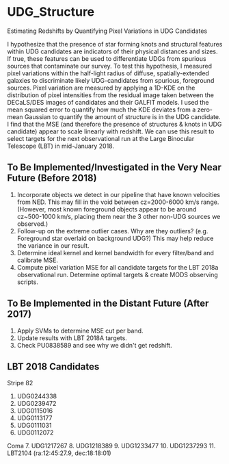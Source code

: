 # UDG_Structure
Estimating Redshifts by Quantifying Pixel Variations in UDG Candidates

I hypothesize that the presence of star forming knots and structural features within UDG candidates are indicators of their physical distances and sizes. If true, these features can be used to differentiate UDGs from spurious sources that contaminate our survey. To test this hypothesis, I measured pixel variations within the half-light radius of diffuse, spatially-extended galaxies to discriminate likely UDG-candidates from spurious, foreground sources. Pixel variation are measured by applying a 1D-KDE on the distribution of pixel intensities from the residual image taken between the DECaLS/DES images of candidates and their GALFIT models. I used the mean squared error to quantify how much the KDE deviates from a zero-mean Gaussian to quantify the amount of structure is in the UDG candidate. I find that the MSE (and therefore the presence of structures & knots in UDG candidate) appear to scale linearly with redshift. We can use this result to select targets for the next observational run at the Large Binocular Telescope (LBT) in mid-January 2018.



To Be Implemented/Investigated in the Very Near Future (Before 2018)
------------------------------------------------------
1. Incorporate objects we detect in our pipeline that have known velocities from NED. This may fill in the void between cz=2000-6000 km/s range. (However, most known foreground objects appear to be around cz~500-1000 km/s, placing them near the 3 other non-UDG sources we observed.)
2. Follow-up on the extreme outlier cases. Why are they outliers? (e.g. Foreground star overlaid on background UDG?) This may help reduce the variance in our result.
3. Determine ideal kernel and kernel bandwidth for every filter/band and calibrate MSE.
4. Compute pixel variation MSE for all candidate targets for the LBT 2018a observational run. Determine optimal targets & create MODS observing scripts.



To Be Implemented in the Distant Future (After 2017)
---------------------------------------
1. Apply SVMs to determine MSE cut per band.
2. Update results with LBT 2018A targets.
3. Check PU0838589 and see why we didn't get redshift.



LBT 2018 Candidates
-------------------
Stripe 82
1.  UDG0244338
2.  UDG0239472
3.  UDG0115016
4.  UDG0113177
5.  UDG0111031
6.  UDG0112072

Coma
7.  UDG1217267
8.  UDG1218389
9.  UDG1233477
10. UDG1237293
11. LBT2104 (ra:12:45:27.9, dec:18:18:01)
